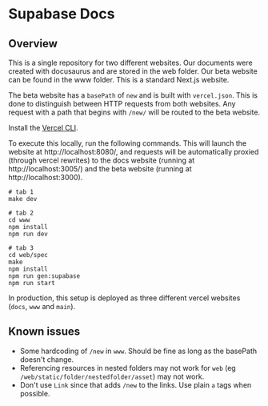 # Supabase Docs

## Overview

This is a single repository for two different websites. Our documents were created with docusaurus and are stored in the web folder. Our beta website can be found in the www folder. This is a standard Next.js website.

The beta website has a `basePath` of `new` and is built with `vercel.json`. This is done to distinguish between HTTP requests from both websites. Any request with a path that begins with `/new/` will be routed to the beta website.

Install the [Vercel CLI](https://vercel.com/cli).

To execute this locally, run the following commands. This will launch the website at http://localhost:8080/, and requests will be automatically proxied (through vercel rewrites) to the docs website (running at http://localhost:3005/) and the beta website (running at http://localhost:3000).

```
# tab 1
make dev

# tab 2
cd www
npm install
npm run dev

# tab 3
cd web/spec
make
npm install
npm run gen:supabase
npm run start
```

In production, this setup is deployed as three different vercel websites (`docs`, `www` and `main`).

## Known issues

- Some hardcoding of `/new` in `www`. Should be fine as long as the basePath doesn't change.
- Referencing resources in nested folders may not work for `web` (eg `/web/static/folder/nestedfolder/asset`) may not work.
- Don't use `Link` since that adds `/new` to the links. Use plain `a` tags when possible.
